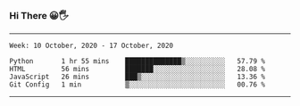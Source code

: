 ### Hi There 😀🖐
---
<!--START_SECTION:waka-->
```text
Week: 10 October, 2020 - 17 October, 2020

Python       1 hr 55 mins    ██████████████▒░░░░░░░░░░   57.79 % 
HTML         56 mins         ███████░░░░░░░░░░░░░░░░░░   28.08 % 
JavaScript   26 mins         ███▒░░░░░░░░░░░░░░░░░░░░░   13.36 % 
Git Config   1 min           ▒░░░░░░░░░░░░░░░░░░░░░░░░   00.76 % 
```
<!--END_SECTION:waka-->

---
